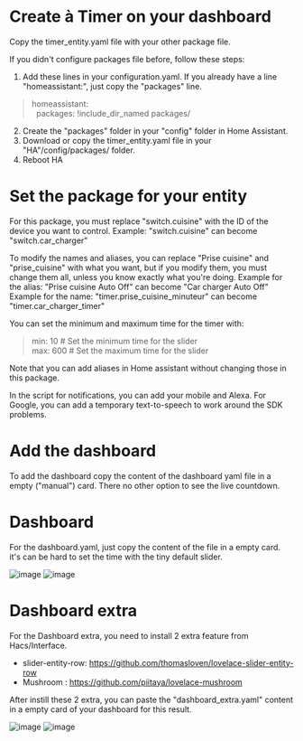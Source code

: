 # Create à Timer on your dashboard
Copy the timer_entity.yaml file with your other package file.

If you didn't configure packages file before, follow these steps:

1. Add these lines in your configuration.yaml. If you already have a line "homeassistant:", just copy the "packages" line.

> homeassistant: <BR>
> &nbsp;&nbsp;packages: !include_dir_named packages/

2. Create the "packages" folder in your "config" folder in Home Assistant.
3. Download or copy the timer_entity.yaml file in your "HA"/config/packages/ folder.
4. Reboot HA

# Set the package for your entity
For this package, you must replace "switch.cuisine" with the ID of the device you want to control.
Example: "switch.cuisine" can become "switch.car_charger"

To modify the names and aliases, you can replace "Prise cuisine" and "prise_cuisine" with what you want, but if you modify them, you must change them all, unless you know exactly what you're doing.
Example for the alias: "Prise cuisine Auto Off" can become "Car charger Auto Off"
Example for the name: "timer.prise_cuisine_minuteur" can become "timer.car_charger_timer"

You can set the minimum and maximum time for the timer with:
>    min: 10 # Set the minimum time for the slider <br>
>    max: 600 # Set the maximum time for the slider

Note that you can add aliases in Home assistant without changing those in this package.

In the script for notifications, you can add your mobile and Alexa. For Google, you can add a temporary text-to-speech to work around the SDK problems.

# Add the dashboard

To add the dashboard copy the content of the dashboard yaml file in a empty ("manual") card. There no other option to see the live countdown.

# Dashboard 

For the dashboard.yaml, just copy the content of the file in a empty card. it's can be hard to set the time with the tiny default slider.

![image](https://user-images.githubusercontent.com/31359825/218279715-9d760285-e79a-4b25-8a46-cf1224ab9b91.png)
![image](https://user-images.githubusercontent.com/31359825/218279761-6bc61093-8318-4b82-9f45-b01a5761827a.png)

# Dashboard extra

For the Dashboard extra, you need to install 2 extra feature from Hacs/Interface.
- slider-entity-row: https://github.com/thomasloven/lovelace-slider-entity-row
- Mushroom : https://github.com/piitaya/lovelace-mushroom

After instill these 2  extra, you can paste the "dashboard_extra.yaml" content in a empty card of your dashboard for this result.

![image](https://user-images.githubusercontent.com/31359825/218279735-50206f8b-a52d-4f25-aa52-6dfcb27b269b.png)
![image](https://user-images.githubusercontent.com/31359825/218279774-6e0be5d7-dcc3-45cc-850c-6968e9632077.png)
